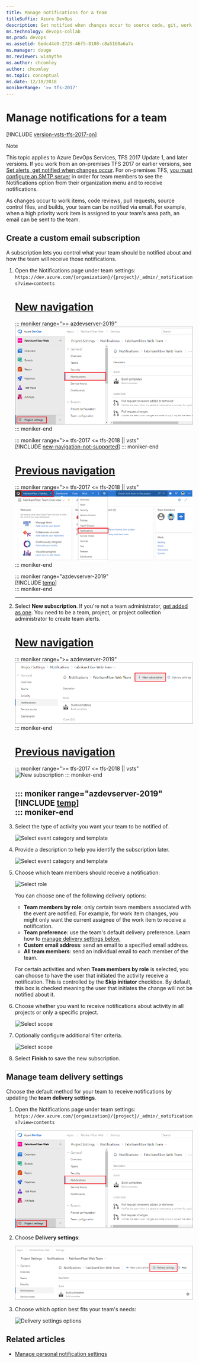 ```yaml
---
title: Manage notifications for a team
titleSuffix: Azure DevOps
description: Get notified when changes occur to source code, git, work items, and builds in Azure DevOps Services & Team Foundation Server  
ms.technology: devops-collab
ms.prod: devops
ms.assetid: 6edc44d0-2729-46f5-8108-c8a5160a6a7a
ms.manager: douge
ms.reviewer: wismythe
ms.author: chcomley
author: chcomley
ms.topic: conceptual
ms.date: 12/10/2018  
monikerRange: '>= tfs-2017'
---
```


# Manage notifications for a team

[!INCLUDE [version-vsts-tfs-2017-on](../boards/_shared/version-vsts-tfs-2017-on.md)]

> [!NOTE]  
> This topic applies to Azure DevOps Services, TFS 2017 Update 1, and later versions. If you work from an on-premises TFS 2017 or earlier versions, see [Set alerts, get notified when changes occur](../boards/queries/alerts-and-notifications.md). For on-premises TFS, [you must configure an SMTP server](/tfs/server/admin/setup-customize-alerts) in order for team members to see the Notifications option from their organization menu and to receive notifications.

As changes occur to work items, code reviews, pull requests, source control files, and builds, your team can be notified via email. For example, when a high priority work item is assigned to your team's area path, an email can be sent to the team.

## Create a custom email subscription

A subscription lets you control what your team should be notified about and how the team will receive those notifications.

1. Open the Notifications page under team settings: `https://dev.azure.com/{organization}/{project}/_admin/_notifications?view=contents`

	# [New navigation](#tab/new-nav)  
	::: moniker range=">= azdevserver-2019"  
   ![Navigate to team notifications page](_img/nav-team-notifications-hub-newnav.png)  
	::: moniker-end

    ::: moniker range=">= tfs-2017 <= tfs-2018 || vsts"  
    [!INCLUDE [new-navigation-not-supported](../_shared/new-navigation-not-supported.md)]
    ::: moniker-end

	# [Previous navigation](#tab/previous-nav)  
	::: moniker range=">= tfs-2017 <= tfs-2018 || vsts"  
   ![Navigate to team notifications page](_img/nav-team-notifications-hub.png)  
	::: moniker-end  

	::: moniker range="azdevserver-2019"  
	[!INCLUDE [temp](../_shared/previous-navigation-not-supported-azd.md)]   
	::: moniker-end  

	---

2. Select **New subscription**. If you're not a team administrator, [get added as one](../organizations/settings/add-team-administrator.md). You need to be a team, project, or project collection administrator to create team alerts.

	# [New navigation](#tab/new-nav)  
	::: moniker range=">= azdevserver-2019"  
	![New subscription](_img/new-subscription-newnav.png)  
	::: moniker-end  

	# [Previous navigation](#tab/previous-nav)  
	::: moniker range=">= tfs-2017 <= tfs-2018 || vsts"  
   ![New subscription](_img/new-subscription.png)
	::: moniker-end  

	::: moniker range="azdevserver-2019"  
	[!INCLUDE [temp](../_shared/previous-navigation-not-supported-azd.md)]   
	::: moniker-end  
	---
	
3. Select the type of activity you want your team to be notified of.
	
	![Select event category and template](_img/new-sub-page1.png)

4. Provide a description to help you identify the subscription later.

	![Select event category and template](_img/new-sub-description.png)

5. Choose which team members should receive a notification:

	![Select role](_img/new-sub-team-delivery-by-role.png)

   You can choose one of the following delivery options:
   * **Team members by role**: only certain team members associated with the event are notified. For example, for work item changes, you might only want the current assignee of the work item to receive a notification.
   * **Team preference**: use the team's default delivery preference. Learn how to [manage delivery settings below.](#manage)
   * **Custom email address**: send an email to a specified email address.
   * **All team members**: send an individual email to each member of the team.

   For certain activities and when **Team members by role** is selected, you can choose to have the user that initiated the activity receive a notification. This is controlled by the **Skip initiator** checkbox. By default, this box is checked meaning the user that initiates the change will not be notified about it.

6. Choose whether you want to receive notifications about activity in all projects or only a specific project.

	![Select scope](_img/new-sub-scope.png)

7. Optionally configure additional filter criteria.

	![Select scope](_img/new-sub-filter-conditions.png)

7. Select **Finish** to save the new subscription.

<a name="manage" />

## Manage team delivery settings

Choose the default method for your team to receive notifications by updating the **team delivery settings**.

1. Open the Notifications page under team settings: `https://dev.azure.com/{organization}/{project}/_admin/_notifications?view=contents`

   ![Navigate to team notifications page](_img/nav-team-notifications-hub-newnav.png)

2. Choose **Delivery settings**:

   ![Delivery settings](_img/delivery-settings-newnav.png)


3. Choose which option best fits your team's needs:  

	![Delivery settings options](_img/delivery-settings-options.png)

## Related articles

- [Manage personal notification settings](howto-manage-personal-notifications.md)  